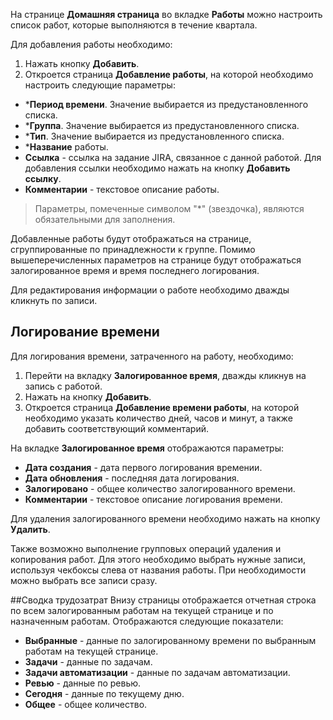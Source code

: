 На странице **Домашняя страница** во вкладке **Работы** можно настроить список работ, которые выполняются в течение квартала.<br>

Для добавления работы необходимо:

1. Нажать кнопку **Добавить**.
2. Откроется  страница **Добавление работы**, на которой необходимо настроить следующие параметры:

* *__Период времени__. Значение выбирается из предустановленного списка.
* *__Группа__. Значение выбирается из предустановленного списка.
* *__Тип__. Значение выбирается из предустановленного списка.
* *__Название__ работы.
* **Ссылка** - ссылка на задание JIRA, связанное с данной работой. Для добавления ссылки необходимо нажать на кнопку **Добавить ссылку**.
* **Комментарии** -  текстовое описание работы.<br>

> Параметры, помеченные символом "*" (звездочка), являются обязательными для заполнения.<br>

Добавленные работы будут отображаться на странице, сгруппированные по принадлежности к группе. Помимо вышеперечисленных параметров 
на странице будут отображаться залогированное время и время последнего логирования.<br>	

Для редактирования информации о работе необходимо дважды кликнуть по записи. 

## Логирование времени 
Для логирования времени, затраченного на работу, необходимо:

1. Перейти на вкладку **Залогированное время**, дважды кликнув на запись с работой. 
2. Нажать на кнопку **Добавить**. 
3. Откроется страница **Добавление времени работы**, на которой необходимо указать количество дней, часов и минут, а также добавить соответствующий комментарий. <br>

На вкладке **Залогированное время** отображаются параметры:

* **Дата создания** - дата первого логирования времении.
* **Дата обновления** - последняя дата логирования. 
* **Залогировано** - общее количество залогированного времени.
* **Комментарии** - текстовое описание логирования времени.<br>

Для удаления залогированного времени необходимо нажать на кнопку **Удалить**.<br>

Также возможно выполнение групповых операций удаления и копирования работ. Для этого необходимо выбрать нужные записи, используя чекбоксы слева от названия работы. 
При необходимости можно выбрать все записи сразу.<br>

##Сводка трудозатрат
Внизу страницы отображается отчетная строка по всем залогированным работам на текущей странице и по назначенным работам. Отображаются следующие показатели:

* **Выбранные** - данные по залогированному времени по выбранным работам на текущей странице.
* **Задачи** - данные по задачам.
* **Задачи автоматизации** - данные по задачам автоматизации.
* **Ревью** - данные по ревью.
* **Сегодня** - данные по текущему дню.
* **Общее** - общее количество.